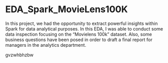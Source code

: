 # EDA_Spark_MovieLens100K
In this project, we had the opportunity to extract powerful insights within Spark for data analytical purposes. In this EDA, I was able to conduct some data inspection focusing on the “Movielens 100k” dataset. Also, some business questions have been posed in order to draft a final report for managers in the analytics department.

gvzwhbhzbw
